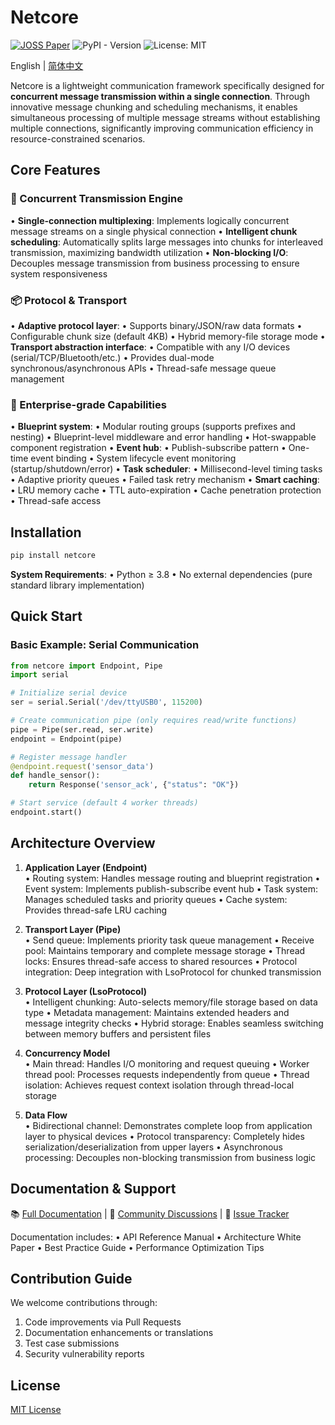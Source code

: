 # Netcore

[![JOSS Paper](https://joss.theoj.org/papers/08b1c73b184c1341f51e01ee052647ae/status.svg)](https://joss.theoj.org/papers/08b1c73b184c1341f51e01ee052647ae) ![PyPI - Version](https://img.shields.io/pypi/v/netcore?label=PyPI&color=green) ![License: MIT](https://img.shields.io/badge/License-MIT-yellow.svg)

English | [简体中文](README_zh.md) 

Netcore is a lightweight communication framework specifically designed for **concurrent message transmission within a single connection**. Through innovative message chunking and scheduling mechanisms, it enables simultaneous processing of multiple message streams without establishing multiple connections, significantly improving communication efficiency in resource-constrained scenarios.

## Core Features

### 🚀 Concurrent Transmission Engine
• **Single-connection multiplexing**: Implements logically concurrent message streams on a single physical connection
• **Intelligent chunk scheduling**: Automatically splits large messages into chunks for interleaved transmission, maximizing bandwidth utilization
• **Non-blocking I/O**: Decouples message transmission from business processing to ensure system responsiveness

### 📦 Protocol & Transport
• **Adaptive protocol layer**:
  • Supports binary/JSON/raw data formats
  • Configurable chunk size (default 4KB)
  • Hybrid memory-file storage mode
• **Transport abstraction interface**:
  • Compatible with any I/O devices (serial/TCP/Bluetooth/etc.)
  • Provides dual-mode synchronous/asynchronous APIs
  • Thread-safe message queue management

### 🧩 Enterprise-grade Capabilities
• **Blueprint system**:
  • Modular routing groups (supports prefixes and nesting)
  • Blueprint-level middleware and error handling
  • Hot-swappable component registration
• **Event hub**:
  • Publish-subscribe pattern
  • One-time event binding
  • System lifecycle event monitoring (startup/shutdown/error)
• **Task scheduler**:
  • Millisecond-level timing tasks
  • Adaptive priority queues
  • Failed task retry mechanism
• **Smart caching**:
  • LRU memory cache
  • TTL auto-expiration
  • Cache penetration protection
  • Thread-safe access

## Installation

```bash
pip install netcore
```

**System Requirements**:
• Python ≥ 3.8
• No external dependencies (pure standard library implementation)

## Quick Start

### Basic Example: Serial Communication
```python
from netcore import Endpoint, Pipe
import serial

# Initialize serial device
ser = serial.Serial('/dev/ttyUSB0', 115200)

# Create communication pipe (only requires read/write functions)
pipe = Pipe(ser.read, ser.write)
endpoint = Endpoint(pipe)

# Register message handler
@endpoint.request('sensor_data')
def handle_sensor():
    return Response('sensor_ack', {"status": "OK"})

# Start service (default 4 worker threads)
endpoint.start()
```

## Architecture Overview

1. **Application Layer (Endpoint)**  
   • Routing system: Handles message routing and blueprint registration
   • Event system: Implements publish-subscribe event hub
   • Task system: Manages scheduled tasks and priority queues
   • Cache system: Provides thread-safe LRU caching

2. **Transport Layer (Pipe)**  
   • Send queue: Implements priority task queue management
   • Receive pool: Maintains temporary and complete message storage
   • Thread locks: Ensures thread-safe access to shared resources
   • Protocol integration: Deep integration with LsoProtocol for chunked transmission

3. **Protocol Layer (LsoProtocol)**  
   • Intelligent chunking: Auto-selects memory/file storage based on data type
   • Metadata management: Maintains extended headers and message integrity checks
   • Hybrid storage: Enables seamless switching between memory buffers and persistent files

4. **Concurrency Model**  
   • Main thread: Handles I/O monitoring and request queuing
   • Worker thread pool: Processes requests independently from queue
   • Thread isolation: Achieves request context isolation through thread-local storage

5. **Data Flow**  
   • Bidirectional channel: Demonstrates complete loop from application layer to physical devices
   • Protocol transparency: Completely hides serialization/deserialization from upper layers
   • Asynchronous processing: Decouples non-blocking transmission from business logic

## Documentation & Support

📚 [Full Documentation](https://netcore.acdp.top) | 💬 [Community Discussions](https://github.com/A03HCY/Netcore/discussions) | 🐛 [Issue Tracker](https://github.com/A03HCY/Netcore/issues)

Documentation includes:
• API Reference Manual
• Architecture White Paper
• Best Practice Guide
• Performance Optimization Tips

## Contribution Guide

We welcome contributions through:
1. Code improvements via Pull Requests
2. Documentation enhancements or translations
3. Test case submissions
4. Security vulnerability reports

## License

[MIT License](LICENSE)
